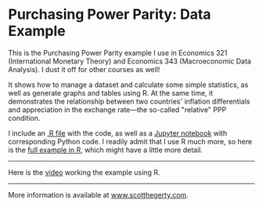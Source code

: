 # Purchasing Power Parity: Data Example
This is the Purchasing Power Parity example I use in Economics 321 (International Monetary Theory) and Economics 343 (Macroeconomic Data Analysis). I dust it off for other courses as well!

It shows how to manage a dataset and calculate some simple statistics, as well as generate graphs and tables using R. At the same time, it demonstrates the relationship between two countries' inflation differentials and appreciation in the exchange rate&mdash;the so-called "relative" PPP condition.

I include an [.R file](https://github.com/hegerty/PPP_Example/blob/main/PPPCode.R) with the code, as well as a [Jupyter notebook](https://github.com/hegerty/PPP_Example/blob/main/PPP_321.ipynb) with corresponding Python code. I readily admit that I use R much more, so here is the [full example in R](https://github.com/hegerty/PPP_Example/blob/main/PPP_Example.md), which might have a little more detail.

***
Here is the [video](https://youtu.be/vbzOBzOZevg) working the example using R.

***
More information is available at www.scotthegerty.com.


